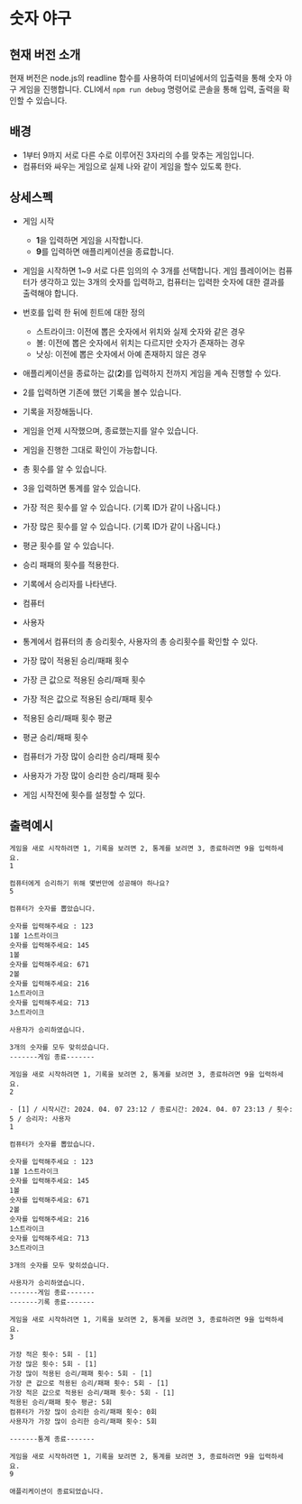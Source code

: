 # 숫자 야구

## 현재 버전 소개

현재 버전은 node.js의 readline 함수를 사용하여 터미널에서의 입출력을 통해 숫자 야구 게임을 진행합니다.
CLI에서 `npm run debug` 명령어로 콘솔을 통해 입력, 출력을 확인할 수 있습니다.

## 배경

- 1부터 9까지 서로 다른 수로 이루어진 3자리의 수를 맞추는 게임입니다.
- 컴퓨터와 싸우는 게임으로 실제 나와 같이 게임을 할수 있도록 한다.

## 상세스펙

- 게임 시작
    - **1**을 입력하면 게임을 시작합니다.
    - **9**를 입력하면 애플리케이션을 종료합니다.
- 게임을 시작하면 1~9 서로 다른 임의의 수 3개를 선택합니다. 
	게임 플레이어는 컴퓨터가 생각하고 있는 3개의 숫자를 입력하고, 
	컴퓨터는 입력한 숫자에 대한 결과를 출력해야 합니다.
	
- 번호를 입력 한 뒤에 힌트에 대한 정의
    - 스트라이크: 이전에 뽑은 숫자에서 위치와 실제 숫자와 같은 경우
    - 볼: 이전에 뽑은 숫자에서 위치는 다르지만 숫자가 존재하는 경우
    - 낫싱: 이전에 뽑은 숫자에서 아예 존재하지 않은 경우
- 애플리케이션을 종료하는 값(**2**)를 입력하지 전까지 게임을 계속 진행할 수 있다.
- 2를 입력하면 기존에 했던 기록을 볼수 있습니다.
- 기록을 저장해둡니다.
- 게임을 언제 시작했으며, 종료했는지를 알수 있습니다.
- 게임을 진행한 그대로 확인이 가능합니다.
- 총 횟수를 알 수 있습니다.
- 3을 입력하면 통계를 알수 있습니다.
- 가장 적은 횟수를 알 수 있습니다. (기록 ID가 같이 나옵니다.)
- 가장 많은 횟수를 알 수 있습니다. (기록 ID가 같이 나옵니다.)
- 평균 횟수를 알 수 있습니다.
- 승리 패패의 횟수를 적용한다.
- 기록에서 승리자를 나타낸다.
- 컴퓨터
- 사용자
- 통계에서 컴퓨터의 총 승리횟수, 사용자의 총 승리횟수를 확인할 수 있다.
- 가장 많이 적용된 승리/패패 횟수
- 가장 큰 값으로 적용된 승리/패패 횟수
- 가장 적은 값으로 적용된 승리/패패 횟수
- 적용된 승리/패패 횟수 평균
- 평균 승리/패패 횟수
- 컴퓨터가 가장 많이 승리한 승리/패패 횟수
- 사용자가 가장 많이 승리한 승리/패패 횟수
- 게임 시작전에 횟수를 설정할 수 있다.

## 출력예시

```
게임을 새로 시작하려면 1, 기록을 보려면 2, 통계를 보려면 3, 종료하려면 9을 입력하세요.
1

컴퓨터에게 승리하기 위해 몇번만에 성공해야 하나요?
5

컴퓨터가 숫자를 뽑았습니다.

숫자를 입력해주세요 : 123
1볼 1스트라이크
숫자를 입력해주세요: 145
1볼
숫자를 입력해주세요: 671
2볼
숫자를 입력해주세요: 216
1스트라이크
숫자를 입력해주세요: 713
3스트라이크

사용자가 승리하였습니다.

3개의 숫자를 모두 맞히셨습니다.
-------게임 종료-------

게임을 새로 시작하려면 1, 기록을 보려면 2, 통계를 보려면 3, 종료하려면 9을 입력하세요.
2

- [1] / 시작시간: 2024. 04. 07 23:12 / 종료시간: 2024. 04. 07 23:13 / 횟수: 5 / 승리자: 사용자
1

컴퓨터가 숫자를 뽑았습니다.

숫자를 입력해주세요 : 123
1볼 1스트라이크
숫자를 입력해주세요: 145
1볼
숫자를 입력해주세요: 671
2볼
숫자를 입력해주세요: 216
1스트라이크
숫자를 입력해주세요: 713
3스트라이크

3개의 숫자를 모두 맞히셨습니다.

사용자가 승리하였습니다.
-------게임 종료-------
-------기록 종료-------

게임을 새로 시작하려면 1, 기록을 보려면 2, 통계를 보려면 3, 종료하려면 9을 입력하세요.
3

가장 적은 횟수: 5회 - [1]
가장 많은 횟수: 5회 - [1]
가장 많이 적용된 승리/패패 횟수: 5회 - [1]
가장 큰 값으로 적용된 승리/패패 횟수: 5회 - [1]
가장 적은 값으로 적용된 승리/패패 횟수: 5회 - [1]
적용된 승리/패패 횟수 평균: 5회
컴퓨터가 가장 많이 승리한 승리/패패 횟수: 0회
사용자가 가장 많이 승리한 승리/패패 횟수: 5회

-------통계 종료-------

게임을 새로 시작하려면 1, 기록을 보려면 2, 통계를 보려면 3, 종료하려면 9을 입력하세요.
9

애플리케이션이 종료되었습니다.

```